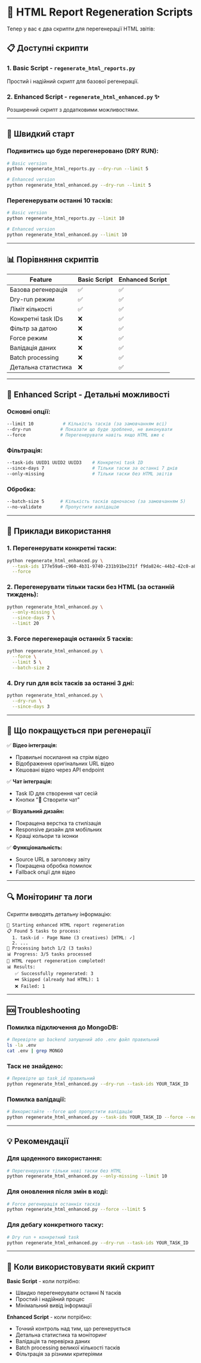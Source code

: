 # 🔄 HTML Report Regeneration Scripts

Тепер у вас є два скрипти для перегенерації HTML звітів:

## 📋 Доступні скрипти

### 1. **Basic Script** - `regenerate_html_reports.py` 
Простий і надійний скрипт для базової регенерації.

### 2. **Enhanced Script** - `regenerate_html_enhanced.py` ✨
Розширений скрипт з додатковими можливостями.

---

## 🚀 Швидкий старт

### Подивитись що буде перегенеровано (DRY RUN):
```bash
# Basic version
python regenerate_html_reports.py --dry-run --limit 5

# Enhanced version  
python regenerate_html_enhanced.py --dry-run --limit 5
```

### Перегенерувати останні 10 тасків:
```bash
# Basic version
python regenerate_html_reports.py --limit 10

# Enhanced version
python regenerate_html_enhanced.py --limit 10
```

---

## 📊 Порівняння скриптів

| Feature | Basic Script | Enhanced Script |
|---------|-------------|-----------------|
| Базова регенерація | ✅ | ✅ |
| Dry-run режим | ✅ | ✅ |
| Ліміт кількості | ✅ | ✅ |
| Конкретні task IDs | ❌ | ✅ |
| Фільтр за датою | ❌ | ✅ |
| Force режим | ❌ | ✅ |
| Валідація даних | ❌ | ✅ |
| Batch processing | ❌ | ✅ |
| Детальна статистика | ❌ | ✅ |

---

## 🎯 Enhanced Script - Детальні можливості

### Основні опції:
```bash
--limit 10           # Кількість тасків (за замовчанням всі)
--dry-run           # Показати що буде зроблено, не виконувати
--force             # Перегенерувати навіть якщо HTML вже є
```

### Фільтрація:
```bash
--task-ids UUID1 UUID2 UUID3    # Конкретні task ID
--since-days 7                  # Тільки таски за останні 7 днів  
--only-missing                  # Тільки таски без HTML звітів
```

### Обробка:
```bash
--batch-size 5      # Кількість тасків одночасно (за замовчанням 5)
--no-validate       # Пропустити валідацію
```

---

## 📝 Приклади використання

### 1. Перегенерувати конкретні таски:
```bash
python regenerate_html_enhanced.py \
  --task-ids 177e59a6-c960-4b31-9740-231b91be231f f9da824c-44b2-42c0-a8b1-c4d0a44bcc94 \
  --force
```

### 2. Перегенерувати тільки таски без HTML (за останній тиждень):
```bash
python regenerate_html_enhanced.py \
  --only-missing \
  --since-days 7 \
  --limit 20
```

### 3. Force перегенерація останніх 5 тасків:
```bash
python regenerate_html_enhanced.py \
  --force \
  --limit 5 \
  --batch-size 2
```

### 4. Dry run для всіх тасків за останні 3 дні:
```bash
python regenerate_html_enhanced.py \
  --dry-run \
  --since-days 3
```

---

## 🎨 Що покращується при регенерації

✅ **Відео інтеграція:**
- Правильні посилання на стрім відео
- Відображення оригінальних URL відео
- Кешовані відео через API endpoint

✅ **Чат інтеграція:** 
- Task ID для створення чат сесій
- Кнопки "💬 Створити чат"

✅ **Візуальний дизайн:**
- Покращена верстка та стилізація
- Responsive дизайн для мобільних
- Кращі кольори та іконки

✅ **Функціональність:**
- Source URL в заголовку звіту
- Покращена обробка помилок
- Fallback опції для відео

---

## 🔍 Моніторинг та логи

Скрипти виводять детальну інформацію:

```
🚀 Starting enhanced HTML report regeneration
📋 Found 5 tasks to process:
  1. task-id - Page Name (3 creatives) [HTML: ✓]
  2. ...
🔄 Processing batch 1/2 (3 tasks)
📊 Progress: 3/5 tasks processed
🏁 HTML report regeneration completed!
📊 Results:
   ✅ Successfully regenerated: 3
   ⏭️ Skipped (already had HTML): 1  
   ❌ Failed: 1
```

---

## 🆘 Troubleshooting

### Помилка підключення до MongoDB:
```bash
# Перевірте що backend запущений або .env файл правильний
ls -la .env
cat .env | grep MONGO
```

### Таск не знайдено:
```bash
# Перевірте що task_id правильний
python regenerate_html_enhanced.py --dry-run --task-ids YOUR_TASK_ID
```

### Помилка валідації:
```bash
# Використайте --force щоб пропустити валідацію
python regenerate_html_enhanced.py --task-ids YOUR_TASK_ID --force --no-validate
```

---

## 💡 Рекомендації

### Для щоденного використання:
```bash
# Перегенерувати тільки нові таски без HTML
python regenerate_html_enhanced.py --only-missing --limit 10
```

### Для оновлення після змін в коді:
```bash
# Force регенерація останніх тасків
python regenerate_html_enhanced.py --force --limit 5
```

### Для дебагу конкретного таску:
```bash
# Dry run + конкретний task
python regenerate_html_enhanced.py --dry-run --task-ids YOUR_TASK_ID
```

---

## 🎯 Коли використовувати який скрипт

**Basic Script** - коли потрібно:
- Швидко перегенерувати останні N тасків
- Простий і надійний процес  
- Мінімальний вивід інформації

**Enhanced Script** - коли потрібно:
- Точний контроль над тим, що регенерується
- Детальна статистика та моніторинг
- Валідація та перевірка даних
- Batch processing великої кількості тасків
- Фільтрація за різними критеріями